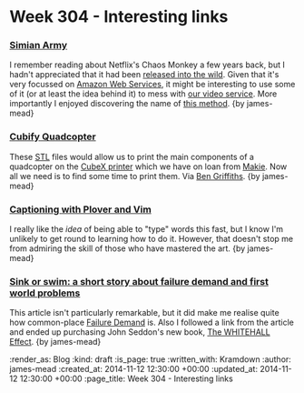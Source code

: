 Week 304 - Interesting links
============================

### [Simian Army](https://github.com/Netflix/SimianArmy)

I remember reading about Netflix's Chaos Monkey a few years back, but I hadn't appreciated that it had been [released into the wild][Chaos Monkey open sourced]. Given that it's very focussed on [Amazon Web Services][], it might be interesting to use some of it (or at least the idea behind it) to mess with [our video service][GFR Video]. More importantly I enjoyed discovering the name of [this method][doMonkeyBusiness]. {by james-mead}


### [Cubify Quadcopter](http://cubify.com/en/Store/Quadcopter)

These [STL][] files would allow us to print the main components of a quadcopter on the [CubeX printer][] which we have on loan from [Makie][]. Now all we need is to find some time to print them. Via [Ben Griffiths][]. {by james-mead}


### [Captioning with Plover and Vim](http://plover.stenoknight.com/2014/11/captioning-with-plover-and-vim.html)

I really like the _idea_ of being able to "type" words this fast, but I know I'm unlikely to get round to learning how to do it. However, that doesn't stop me from admiring the skill of those who have mastered the art. {by james-mead}


### [Sink or swim: a short story about failure demand and first world problems](http://blog.mattedgar.com/2014/11/09/sink-or-swim-a-short-story-about-failure-demand/)

This article isn't particularly remarkable, but it did make me realise quite how common-place [Failure Demand][] is. Also I followed a link from the article and ended up purchasing John Seddon's new book, [The WHITEHALL Effect][]. {by james-mead}


[Chaos Monkey open sourced]: http://techblog.netflix.com/2012/07/chaos-monkey-released-into-wild.html
[Amazon Web Services]: http://aws.amazon.com/
[GFR Video]: https://github.com/Netflix/SimianArmy
[doMonkeyBusiness]: https://github.com/Netflix/SimianArmy/blob/master/src/main/java/com/netflix/simianarmy/chaos/ChaosMonkey.java#L116
[Ben Griffiths]: https://twitter.com/beng
[STL]: http://en.wikipedia.org/wiki/STL_(file_format)
[CubeX printer]: http://cubify.com/Products/CubeXTechSpecs
[Makie]: https://mymakie.com/
[Failure Demand]: http://en.wikipedia.org/wiki/Failure_demand
[The WHITEHALL Effect]: http://www.triarchypress.net/the-whitehall-effect.html


:render_as: Blog
:kind: draft
:is_page: true
:written_with: Kramdown
:author: james-mead
:created_at: 2014-11-12 12:30:00 +00:00
:updated_at: 2014-11-12 12:30:00 +00:00
:page_title: Week 304 - Interesting links
